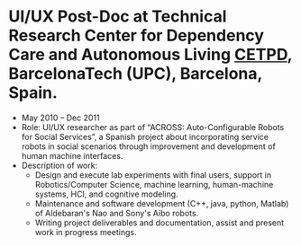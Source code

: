 # UI/UX Post-Doc at Technical Research Center for Dependency Care and Autonomous Living [CETPD](https://www.epsevg.upc.edu/cetpd//index.php), BarcelonaTech (UPC), Barcelona, Spain.
- May 2010 – Dec 2011
- Role: UI/UX researcher as part of “ACROSS: Auto-Configurable Robots for Social Services”, a Spanish project about incorporating service robots in social scenarios through improvement and development of human machine interfaces. 
- Description of work: 
  - Design and execute lab experiments with final users, support in Robotics/Computer Science, machine learning, human-machine systems, HCI, and cognitive modeling. 
  - Maintenance and software development (C++, java, python, Matlab) of Aldebaran's Nao and Sony's Aibo robots. 
  - Writing project deliverables and documentation, assist and present work in progress meetings.
